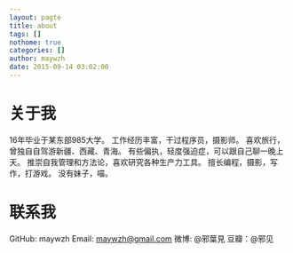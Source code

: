 ```yaml
---
layout: pagte
title: about
tags: []
nothome: true
categories: []
author: maywzh
date: 2015-09-14 03:02:00
---
```

# 关于我
16年毕业于某东部985大学。
工作经历丰富，干过程序员，摄影师。
喜欢旅行，曾独自自驾游新疆、西藏、青海。
有些偏执，轻度强迫症，可以跟自己聊一晚上天。
推崇自我管理和方法论，喜欢研究各种生产力工具。
擅长编程，摄影，写作，打游戏。
没有妹子，喵。

# 联系我
GitHub: maywzh
Email: maywzh@gmail.com 
微博: @邪葉見
豆瓣：@邪见